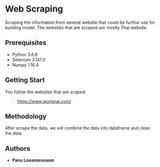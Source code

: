 # Web Scraping

Scraping the information from several website that could be furthur use for building model.
The websites that are scraped are mostly Thai website.

## Prerequisites

- Python 3.6.8
- Selenium 3.141.0
- Numpy 1.16.4

## Getting Start

You follow the websites that are scaped:
> https://www.wongnai.com/

## Methodology

After scrape the data, we will combine the data into dataframe and clean the data.

## Authors

* **Panu Looareesuwan** 
